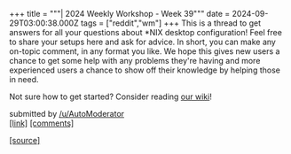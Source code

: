 +++
title = """| 2024 Weekly Workshop - Week 39"""
date = 2024-09-29T03:00:38.000Z
tags = ["reddit","wm"]
+++
This is a thread to get answers for all your questions about \*NIX desktop configuration! Feel free to share your setups here and ask for advice. In short, you can make any on-topic comment, in any format you like. We hope this gives new users a chance to get some help with any problems they're having and more experienced users a chance to show off their knowledge by helping those in need.

Not sure how to get started? Consider reading [our wiki](https://www.reddit.com/r/unixporn/wiki/index/)!

submitted by [/u/AutoModerator](https://www.reddit.com/user/AutoModerator)  
[\[link\]](https://www.reddit.com/r/unixporn/comments/1fruwjs/2024_weekly_workshop_week_39/) [\[comments\]](https://www.reddit.com/r/unixporn/comments/1fruwjs/2024_weekly_workshop_week_39/)

[[source]](https://www.reddit.com/r/unixporn/comments/1fruwjs/2024_weekly_workshop_week_39/)

